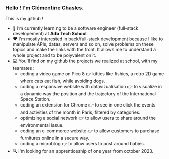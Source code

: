 ### Hello ! I'm Clémentine Chasles.
This is my github !

- 🌱 I’m currently learning to be a software engineer (full-stack developement) at **Ada Tech School**.
- ❤️ I'm mostly interested in back/full-stack development because I like to manipulate APIs, datas, servers and so on, solve problems on these topics and make the links with the front. It allows me to understand a whole project and to be polyvalent on it.
- 💻 You'll find on my github the projects we realized at school, with my teamates :
    - coding a video game on Pico 8 👉 kitties like fishies, a retro 2D game where cats eat fish, while avoiding dogs.
    - coding a responsive website with datavizualisation 👉 to visualize in a dynamic way the position and the trajectory of the International Space Station.
    - coding an extension for Chrome 👉 to see in one click the events and activities of the month in Paris, filtered by categories.
    - optimizing a social network 👉 to allow users to share around the environmental issue.
    - coding an e-commerce website 👉 to allow customers to purchase furnitures online in a secure way.
    - coding a microblog 👉 to allow users to post around babies.
- 🔍 I'm looking for an apprenticeship of one year from october 2023.
<!--
-  I’m currently working on 
- 🤔 I’m looking for help with ... 
- 👯 I’m looking to collaborate on ...
- 💬 Ask me about ...
- 📫 How to reach me : ...
- 😄 Pronouns : ...
- ⚡ Fun fact : ...
--!>

